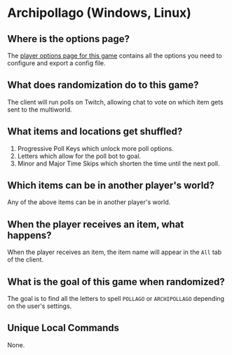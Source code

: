 # Archipollago (Windows, Linux)

## Where is the options page?

The [player options page for this game](../player-options) contains all the options you need to configure and export a
config file.

## What does randomization do to this game?

The client will run polls on Twitch, allowing chat to vote on which item gets sent to the multiworld.

## What items and locations get shuffled?

1. Progressive Poll Keys which unlock more poll options.
2. Letters which allow for the poll bot to goal.
3. Minor and Major Time Skips which shorten the time until the next poll.

## Which items can be in another player's world?

Any of the above items can be in another player's world.

## When the player receives an item, what happens?

When the player receives an item, the item name will appear in the `All` tab of the client.

## What is the goal of this game when randomized?

The goal is to find all the letters to spell `POLLAGO` or `ARCHIPOLLAGO` depending on the user's settings.

## Unique Local Commands

None.
